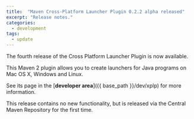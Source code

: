 ```yaml
---
title:  "Maven Cross-Platform Launcher Plugin 0.2.2 alpha released"
excerpt: "Release notes."
categories: 
  - development
tags:
  - update
---
```

The fourth release of the Cross Platform Launcher Plugin is now available.

This Maven 2 plugin allows you to create launchers for Java programs on
Mac OS X, Windows and Linux.

See its page in the [**developer area**]({{ base_path }}/dev/xplp) for more information.

This release contains no new functionality, but is released via the
Central Maven Repository for the first time.
